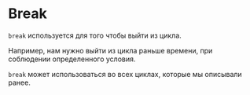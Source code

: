 # Break

`break` используется для того чтобы выйти из цикла.

Например, нам нужно выйти из цикла раньше времени, при соблюдении определенного условия.

`break` может использоваться во всех циклах, которые мы описывали ранее.